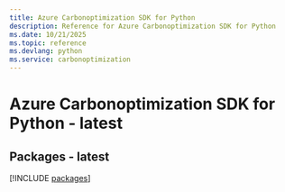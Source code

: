 ```yaml
---
title: Azure Carbonoptimization SDK for Python
description: Reference for Azure Carbonoptimization SDK for Python
ms.date: 10/21/2025
ms.topic: reference
ms.devlang: python
ms.service: carbonoptimization
---
```

# Azure Carbonoptimization SDK for Python - latest
## Packages - latest
[!INCLUDE [packages](carbonoptimization-index.md)]